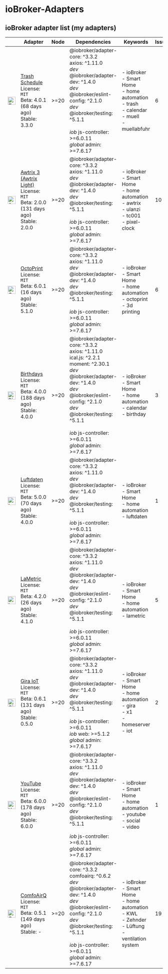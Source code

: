 # ioBroker-Adapters

## ioBroker adapter list (my adapters)

| | Adapter | Node | Dependencies | Keywords | Issues | Files |
|-|---------|------|--------------|----------|--------|-------|
| <img src="https://raw.githubusercontent.com/klein0r/ioBroker.trashschedule/master/admin/trashschedule.png" alt="Trash Schedule" width="25" /> | [Trash Schedule](https://github.com/klein0r/ioBroker.trashschedule)<br/>License: `MIT`<br/>Beta: 4.0.1 (68 days ago)<br/>Stable: 3.3.0 | &gt;&#x3D;20 | @iobroker/adapter-core: ^3.3.2<br/>axios: ^1.11.0<br/>*dev* @iobroker/adapter-dev: ^1.4.0<br/>*dev* @iobroker/eslint-config: ^2.1.0<br/>*dev* @iobroker/testing: ^5.1.1<br/><br/>*iob* js-controller: >=6.0.11<br/>*global* admin: >=7.6.17 | - ioBroker<br/>- Smart Home<br/>- home automation<br/>- trash<br/>- calendar<br/>- muell<br/>- muellabfuhr | 6 | Funding `yes`<br/>Bug-Report `v0.1`<br/>Workflow: `v0.6` |
| <img src="https://raw.githubusercontent.com/klein0r/ioBroker.awtrix-light/master/admin/awtrix-light.png" alt="Awtrix 3 (Awtrix Light)" width="25" /> | [Awtrix 3 (Awtrix Light)](https://github.com/klein0r/ioBroker.awtrix-light)<br/>License: `MIT`<br/>Beta: 2.0.0 (131 days ago)<br/>Stable: 2.0.0 | &gt;&#x3D;20 | @iobroker/adapter-core: ^3.3.2<br/>axios: ^1.11.0<br/>*dev* @iobroker/adapter-dev: ^1.4.0<br/>*dev* @iobroker/testing: ^5.1.1<br/><br/>*iob* js-controller: >=6.0.11<br/>*global* admin: >=7.6.17 | - ioBroker<br/>- Smart Home<br/>- home automation<br/>- awtrix<br/>- ulanzi<br/>- tc001<br/>- pixel-clock | 10 | Funding `yes`<br/>Bug-Report `v0.1`<br/>Workflow: `v0.6` |
| <img src="https://raw.githubusercontent.com/klein0r/ioBroker.octoprint/master/admin/octoprint.png" alt="OctoPrint" width="25" /> | [OctoPrint](https://github.com/klein0r/ioBroker.octoprint)<br/>License: `MIT`<br/>Beta: 6.0.1 (16 days ago)<br/>Stable: 5.1.0 | &gt;&#x3D;20 | @iobroker/adapter-core: ^3.3.2<br/>axios: ^1.11.0<br/>*dev* @iobroker/adapter-dev: ^1.4.0<br/>*dev* @iobroker/testing: ^5.1.1<br/><br/>*iob* js-controller: >=6.0.11<br/>*global* admin: >=7.6.17 | - ioBroker<br/>- Smart Home<br/>- home automation<br/>- octoprint<br/>- 3d printing | 6 | Funding `yes`<br/>Bug-Report `v0.1`<br/>Workflow: `v0.6` |
| <img src="https://raw.githubusercontent.com/klein0r/ioBroker.birthdays/master/admin/birthdays.png" alt="Birthdays" width="25" /> | [Birthdays](https://github.com/klein0r/ioBroker.birthdays)<br/>License: `MIT`<br/>Beta: 4.0.0 (188 days ago)<br/>Stable: 4.0.0 | &gt;&#x3D;20 | @iobroker/adapter-core: ^3.3.2<br/>axios: ^1.11.0<br/>ical.js: ^2.2.1<br/>moment: ^2.30.1<br/>*dev* @iobroker/adapter-dev: ^1.4.0<br/>*dev* @iobroker/eslint-config: ^2.1.0<br/>*dev* @iobroker/testing: ^5.1.1<br/><br/>*iob* js-controller: >=6.0.11<br/>*global* admin: >=7.6.17 | - ioBroker<br/>- Smart Home<br/>- home automation<br/>- calendar<br/>- birthday | 3 | Funding `yes`<br/>Bug-Report `v0.1`<br/>Workflow: `v0.6` |
| <img src="https://raw.githubusercontent.com/klein0r/ioBroker.luftdaten/master/admin/luftdaten.png" alt="Luftdaten" width="25" /> | [Luftdaten](https://github.com/klein0r/ioBroker.luftdaten)<br/>License: `MIT`<br/>Beta: 5.0.0 (70 days ago)<br/>Stable: 4.0.0 | &gt;&#x3D;20 | @iobroker/adapter-core: ^3.3.2<br/>axios: ^1.11.0<br/>*dev* @iobroker/adapter-dev: ^1.4.0<br/>*dev* @iobroker/testing: ^5.1.1<br/><br/>*iob* js-controller: >=6.0.11<br/>*global* admin: >=7.6.17 | - ioBroker<br/>- Smart Home<br/>- home automation<br/>- luftdaten | 1 | Funding `yes`<br/>Bug-Report `v0.1`<br/>Workflow: `v0.6` |
| <img src="https://raw.githubusercontent.com/klein0r/ioBroker.lametric/master/admin/lametric.png" alt="LaMetric" width="25" /> | [LaMetric](https://github.com/klein0r/ioBroker.lametric)<br/>License: `MIT`<br/>Beta: 4.2.0 (26 days ago)<br/>Stable: 4.1.0 | &gt;&#x3D;20 | @iobroker/adapter-core: ^3.3.2<br/>axios: ^1.11.0<br/>*dev* @iobroker/adapter-dev: ^1.4.0<br/>*dev* @iobroker/eslint-config: ^2.1.0<br/>*dev* @iobroker/testing: ^5.1.1<br/><br/>*iob* js-controller: >=6.0.11<br/>*global* admin: >=7.6.17 | - ioBroker<br/>- Smart Home<br/>- home automation<br/>- lametric | 5 | Funding `yes`<br/>Bug-Report `v0.1`<br/>Workflow: `v0.6` |
| <img src="https://raw.githubusercontent.com/klein0r/ioBroker.gira-iot/master/admin/gira-iot.png" alt="Gira IoT" width="25" /> | [Gira IoT](https://github.com/klein0r/ioBroker.gira-iot)<br/>License: `MIT`<br/>Beta: 0.6.1 (131 days ago)<br/>Stable: 0.5.0 | &gt;&#x3D;20 | @iobroker/adapter-core: ^3.3.2<br/>axios: ^1.11.0<br/>*dev* @iobroker/adapter-dev: ^1.4.0<br/>*dev* @iobroker/testing: ^5.1.1<br/><br/>*iob* js-controller: >=6.0.11<br/>*iob* web: >=5.1.2<br/>*global* admin: >=7.6.17 | - ioBroker<br/>- Smart Home<br/>- home automation<br/>- gira<br/>- x1<br/>- homeserver<br/>- iot | 2 | Funding `yes`<br/>Bug-Report `v0.1`<br/>Workflow: `v0.6` |
| <img src="https://raw.githubusercontent.com/klein0r/ioBroker.youtube/master/admin/youtube.png" alt="YouTube" width="25" /> | [YouTube](https://github.com/klein0r/ioBroker.youtube)<br/>License: `MIT`<br/>Beta: 6.0.0 (178 days ago)<br/>Stable: 6.0.0 | &gt;&#x3D;20 | @iobroker/adapter-core: ^3.3.2<br/>axios: ^1.11.0<br/>*dev* @iobroker/adapter-dev: ^1.4.0<br/>*dev* @iobroker/eslint-config: ^2.1.0<br/>*dev* @iobroker/testing: ^5.1.1<br/><br/>*iob* js-controller: >=6.0.11<br/>*global* admin: >=7.6.17 | - ioBroker<br/>- Smart Home<br/>- home automation<br/>- youtube<br/>- social<br/>- video | 1 | Funding `yes`<br/>Bug-Report `v0.1`<br/>Workflow: `v0.6` |
| <img src="https://raw.githubusercontent.com/klein0r/ioBroker.comfoairq/master/admin/comfoairq.png" alt="ComfoAirQ" width="25" /> | [ComfoAirQ](https://github.com/klein0r/ioBroker.comfoairq)<br/>License: `MIT`<br/>Beta: 0.5.1 (149 days ago)<br/>Stable: - | &gt;&#x3D;20 | @iobroker/adapter-core: ^3.3.2<br/>comfoairq: ^0.6.2<br/>*dev* @iobroker/adapter-dev: ^1.4.0<br/>*dev* @iobroker/eslint-config: ^2.1.0<br/>*dev* @iobroker/testing: ^5.1.1<br/><br/>*iob* js-controller: >=6.0.11<br/>*global* admin: >=7.6.17 | - ioBroker<br/>- Smart Home<br/>- home automation<br/>- KWL<br/>- Zehnder<br/>- Lüftung<br/>- ventilation system | 19 | Funding `yes`<br/>Bug-Report `v0.1`<br/>Workflow: `v0.6` |
